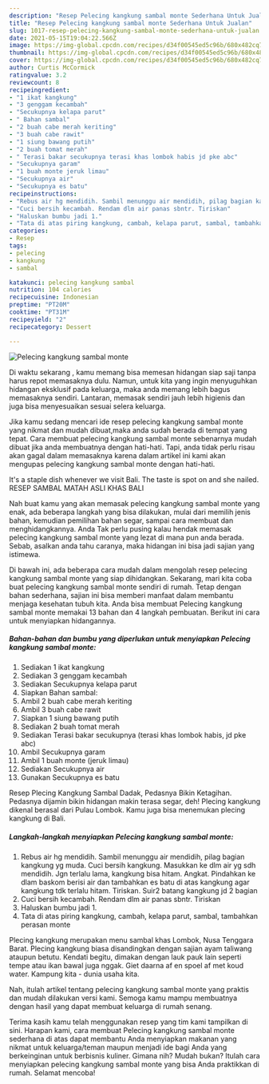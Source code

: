 ```yaml
---
description: "Resep Pelecing kangkung sambal monte Sederhana Untuk Jualan"
title: "Resep Pelecing kangkung sambal monte Sederhana Untuk Jualan"
slug: 1017-resep-pelecing-kangkung-sambal-monte-sederhana-untuk-jualan
date: 2021-05-15T19:04:22.566Z
image: https://img-global.cpcdn.com/recipes/d34f00545ed5c96b/680x482cq70/pelecing-kangkung-sambal-monte-foto-resep-utama.jpg
thumbnail: https://img-global.cpcdn.com/recipes/d34f00545ed5c96b/680x482cq70/pelecing-kangkung-sambal-monte-foto-resep-utama.jpg
cover: https://img-global.cpcdn.com/recipes/d34f00545ed5c96b/680x482cq70/pelecing-kangkung-sambal-monte-foto-resep-utama.jpg
author: Curtis McCormick
ratingvalue: 3.2
reviewcount: 8
recipeingredient:
- "1 ikat kangkung"
- "3 genggam kecambah"
- "Secukupnya kelapa parut"
- " Bahan sambal"
- "2 buah cabe merah keriting"
- "3 buah cabe rawit"
- "1 siung bawang putih"
- "2 buah tomat merah"
- " Terasi bakar secukupnya terasi khas lombok habis jd pke abc"
- "Secukupnya garam"
- "1 buah monte jeruk limau"
- "Secukupnya air"
- "Secukupnya es batu"
recipeinstructions:
- "Rebus air hg mendidih. Sambil menunggu air mendidih, pilag bagian kangkung yg muda. Cuci bersih kangkung. Masukkan ke dlm air yg sdh mendidih. Jgn terlalu lama, kangkung bisa hitam. Angkat. Pindahkan ke dlam baskom berisi air dan tambahkan es batu di atas kangkung agar kangkung tdk terlalu hitam. Tiriskan. Suir2 batang kangkung jd 2 bagian"
- "Cuci bersih kecambah. Rendam dlm air panas sbntr. Tiriskan"
- "Haluskan bumbu jadi 1."
- "Tata di atas piring kangkung, cambah, kelapa parut, sambal, tambahkan perasan monte"
categories:
- Resep
tags:
- pelecing
- kangkung
- sambal

katakunci: pelecing kangkung sambal 
nutrition: 104 calories
recipecuisine: Indonesian
preptime: "PT20M"
cooktime: "PT31M"
recipeyield: "2"
recipecategory: Dessert

---
```



![Pelecing kangkung sambal monte](https://img-global.cpcdn.com/recipes/d34f00545ed5c96b/680x482cq70/pelecing-kangkung-sambal-monte-foto-resep-utama.jpg)

Di waktu  sekarang , kamu memang bisa memesan hidangan siap saji tanpa harus repot memasaknya dulu. Namun, untuk kita yang ingin menyuguhkan hidangan eksklusif pada keluarga, maka anda memang lebih bagus memasaknya sendiri. Lantaran, memasak sendiri jauh lebih higienis dan juga bisa menyesuaikan sesuai selera keluarga.

Jika kamu sedang mencari ide resep pelecing kangkung sambal monte yang nikmat dan mudah dibuat,maka anda sudah berada di tempat yang tepat. Cara membuat pelecing kangkung sambal monte  sebenarnya mudah dibuat jika anda membuatnya dengan hati-hati. Tapi, anda tidak perlu risau akan gagal dalam memasaknya 
karena dalam artikel ini kami akan mengupas pelecing kangkung sambal monte dengan hati-hati.  

It&#39;s a staple dish whenever we visit Bali. The taste is spot on and she nailed. RESEP SAMBAL MATAH ASLI KHAS BALI

Nah buat kamu yang akan memasak pelecing kangkung sambal monte yang enak, ada beberapa langkah yang bisa dilakukan, mulai dari memilih jenis bahan, kemudian pemilihan bahan segar, sampai cara membuat dan menghidangkannya. Anda Tak perlu pusing kalau hendak memasak pelecing kangkung sambal monte yang lezat di mana pun anda berada. Sebab, asalkan anda  tahu caranya, maka hidangan ini bisa jadi sajian yang istimewa.

Di bawah ini, ada beberapa cara mudah dalam mengolah resep pelecing kangkung sambal monte yang siap dihidangkan. Sekarang, mari kita coba buat pelecing kangkung sambal monte sendiri di rumah. Tetap dengan bahan sederhana, sajian ini bisa memberi manfaat dalam membantu menjaga kesehatan tubuh kita. Anda bisa membuat Pelecing kangkung sambal monte memakai 13 bahan dan 4 langkah pembuatan. Berikut ini cara untuk menyiapkan hidangannya.

<!--inarticleads1-->

##### Bahan-bahan dan bumbu yang diperlukan untuk menyiapkan Pelecing kangkung sambal monte:

1. Sediakan 1 ikat kangkung
1. Sediakan 3 genggam kecambah
1. Sediakan Secukupnya kelapa parut
1. Siapkan  Bahan sambal:
1. Ambil 2 buah cabe merah keriting
1. Ambil 3 buah cabe rawit
1. Siapkan 1 siung bawang putih
1. Sediakan 2 buah tomat merah
1. Sediakan  Terasi bakar secukupnya (terasi khas lombok habis, jd pke abc)
1. Ambil Secukupnya garam
1. Ambil 1 buah monte (jeruk limau)
1. Sediakan Secukupnya air
1. Gunakan Secukupnya es batu


Resep Plecing Kangkung Sambal Dadak, Pedasnya Bikin Ketagihan. Pedasnya dijamin bikin hidangan makin terasa segar, deh! Plecing kangkung dikenal berasal dari Pulau Lombok. Kamu juga bisa menemukan plecing kangkung di Bali. 

<!--inarticleads2-->

##### Langkah-langkah menyiapkan Pelecing kangkung sambal monte:

1. Rebus air hg mendidih. Sambil menunggu air mendidih, pilag bagian kangkung yg muda. Cuci bersih kangkung. Masukkan ke dlm air yg sdh mendidih. Jgn terlalu lama, kangkung bisa hitam. Angkat. Pindahkan ke dlam baskom berisi air dan tambahkan es batu di atas kangkung agar kangkung tdk terlalu hitam. Tiriskan. Suir2 batang kangkung jd 2 bagian
1. Cuci bersih kecambah. Rendam dlm air panas sbntr. Tiriskan
1. Haluskan bumbu jadi 1.
1. Tata di atas piring kangkung, cambah, kelapa parut, sambal, tambahkan perasan monte


Plecing kangkung merupakan menu sambal khas Lombok, Nusa Tenggara Barat. Plecing kangkung biasa disandingkan dengan sajian ayam taliwang ataupun betutu. Kendati begitu, dimakan dengan lauk pauk lain seperti tempe atau ikan bawal juga nggak. Giet daarna af en spoel af met koud water. Kampung kita - dunia usaha kita. 

Nah, itulah artikel tentang  pelecing kangkung sambal monte  yang praktis dan mudah dilakukan versi kami. Semoga kamu mampu membuatnya dengan hasil yang dapat membuat keluarga di rumah senang. 

Terima kasih kamu telah menggunakan resep yang tim kami tampilkan di sini. Harapan kami, cara membuat  Pelecing kangkung sambal monte sederhana di atas dapat membantu Anda menyiapkan makanan yang nikmat untuk keluarga/teman maupun menjadi ide bagi Anda yang berkeinginan untuk berbisnis kuliner. Gimana nih? Mudah bukan? Itulah cara menyiapkan pelecing kangkung sambal monte yang bisa Anda praktikkan di rumah. Selamat mencoba!

